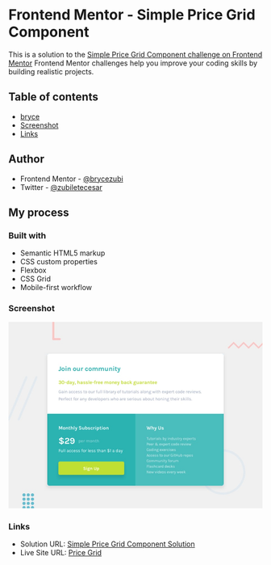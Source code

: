 # Frontend Mentor - Simple Price Grid Component
This is a solution to the [Simple Price Grid Component challenge on Frontend Mentor](https://www.frontendmentor.io/challenges/single-price-grid-component-5ce41129d0ff452fec5abbbc/hub)
Frontend Mentor challenges help you improve your coding skills by building realistic projects. 

## Table of contents
- [bryce](#author)
- [Screenshot](#screenshot)
- [Links](#links)

## Author
- Frontend Mentor - [@brycezubi](https://www.frontendmentor.io/profile/brycezubi)
- Twitter - [@zubiletecesar](https://twitter.com/home)

## My process

### Built with

- Semantic HTML5 markup
- CSS custom properties
- Flexbox
- CSS Grid
- Mobile-first workflow

### Screenshot

![Design preview for the QR Component coding challenge](https://github.com/brycezubi/Single-Price-Grid-Component/blob/main/design/desktop-preview.jpg)

### Links

- Solution URL: [Simple Price Grid Component Solution](https://www.frontendmentor.io/solutions/single-price-component-Nxxzjj2Fht)
- Live Site URL: [Price Grid](https://brycezubi.github.io/Single-Price-Grid-Component/)
